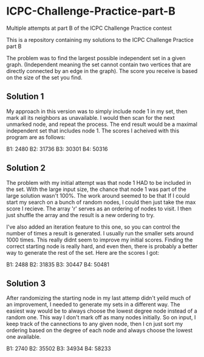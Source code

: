 # ICPC-Challenge-Practice-part-B
Multiple attempts at part B of the ICPC Challenge Practice contest

This is a repository containing my solutions to the ICPC Challenge Practice part B

The problem was to find the largest possible independent set in a given graph. (Independent meaning the set cannot contain two vertices that are directly connected by an edge in the graph). The score you receive is based on the size of the set you find.

## Solution 1

My approach in this version was to simply include node 1 in my set, then mark all its neighbors as unavailable. I would then scan for the next unmarked node, and repeat the process. The end result would be a maximal independent set that includes node 1. The scores I acheived with this program are as follows:

B1: 2480
B2: 31736
B3: 30301
B4: 50316

## Solution 2

The problem with my initial attempt was that node 1 HAD to be included in the set. With the large input size, the chance that node 1 was part of the large solution wasn't 100%. The work around seemed to be that If I could start my search on a bunch of random nodes, I could then just take the max score I recieve. The array 'r' serves as an ordering of nodes to visit. I then just shuffle the array and the result is a new ordering to try.

I've also added an iteration feature to this one, so you can control the number of times a result is generated. I usually run the smaller sets around 1000 times. This really didnt seem to improve my initial scores. Finding the correct starting node is really hard, and even then, there is probably a better way to generate the rest of the set. Here are the scores I got:

B1: 2488
B2: 31835
B3: 30447
B4: 50481

## Solution 3

After randomizing the starting node in my last attemp didn't yeild much of an improvement, I needed to generate my sets in a different way. The easiest way would be to always choose the lowest degree node instead of a random one. This way I don't mark off as many nodes initially. So on input, I keep track of the cannections to any given node, then I cn just sort my ordering based on the degree of each node and always choose the lowest one available.

B1: 2740
B2: 35502
B3: 34934
B4: 58233

